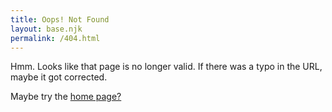 ```yaml
---
title: Oops! Not Found
layout: base.njk
permalink: /404.html
---
```


Hmm. Looks like that page is no longer valid. If there was a typo in the URL, maybe it got corrected.

Maybe try the [home page?](./)